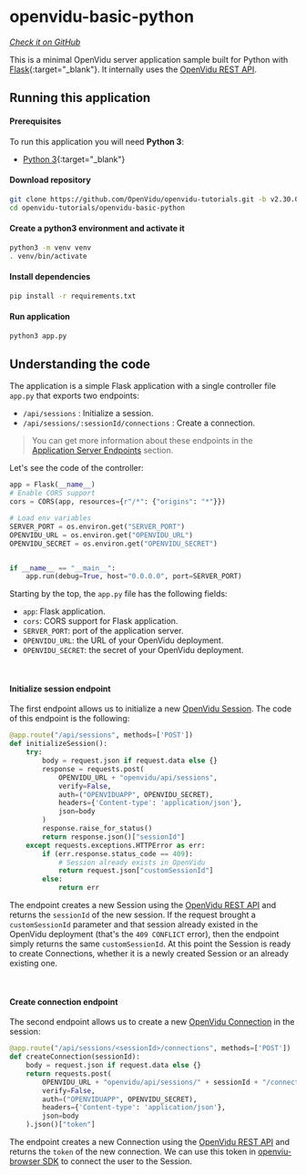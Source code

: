 # openvidu-basic-python

<a href="https://github.com/OpenVidu/openvidu-tutorials/tree/master/openvidu-basic-python" target="_blank"><i class="icon ion-social-github"> Check it on GitHub</i></a>

This is a minimal OpenVidu server application sample built for Python with [Flask](https://flask.palletsprojects.com/){:target="_blank"}.
It internally uses the [OpenVidu REST API](reference-docs/REST-API/).


## Running this application

#### Prerequisites
To run this application you will need **Python 3**:

- [Python 3](https://www.python.org/downloads/){:target="_blank"}

#### Download repository

```bash
git clone https://github.com/OpenVidu/openvidu-tutorials.git -b v2.30.0
cd openvidu-tutorials/openvidu-basic-python
```

#### Create a python3 environment and activate it


```bash
python3 -m venv venv
. venv/bin/activate
```

#### Install dependencies

```bash
pip install -r requirements.txt
```

#### Run application

```bash
python3 app.py
```

## Understanding the code

The application is a simple Flask application with a single controller file `app.py` that exports two endpoints:

- `/api/sessions` : Initialize a session.
- `/api/sessions/:sessionId/connections` : Create a connection.

> You can get more information about these endpoints in the [Application Server Endpoints](application-server/#rest-endpoints) section.

Let's see the code of the controller:

```python
app = Flask(__name__)
# Enable CORS support
cors = CORS(app, resources={r"/*": {"origins": "*"}})

# Load env variables
SERVER_PORT = os.environ.get("SERVER_PORT")
OPENVIDU_URL = os.environ.get("OPENVIDU_URL")
OPENVIDU_SECRET = os.environ.get("OPENVIDU_SECRET")


if __name__ == "__main__":
    app.run(debug=True, host="0.0.0.0", port=SERVER_PORT)
```

Starting by the top, the `app.py` file has the following fields:

- `app`: Flask application.
- `cors`: CORS support for Flask application.
- `SERVER_PORT`: port of the application server.
- `OPENVIDU_URL`: the URL of your OpenVidu deployment.
- `OPENVIDU_SECRET`: the secret of your OpenVidu deployment.

<br>

#### Initialize session endpoint

The first endpoint allows us to initialize a new [OpenVidu Session](/developing-your-video-app/#session). The code of this endpoint is the following:

```python
@app.route("/api/sessions", methods=['POST'])
def initializeSession():
    try:
        body = request.json if request.data else {}
        response = requests.post(
            OPENVIDU_URL + "openvidu/api/sessions",
            verify=False,
            auth=("OPENVIDUAPP", OPENVIDU_SECRET),
            headers={'Content-type': 'application/json'},
            json=body
        )
        response.raise_for_status()
        return response.json()["sessionId"]
    except requests.exceptions.HTTPError as err:
        if (err.response.status_code == 409):
            # Session already exists in OpenVidu
            return request.json["customSessionId"]
        else:
            return err
```

The endpoint creates a new Session using the [OpenVidu REST API](reference-docs/REST-API/) and returns the `sessionId` of the new session. If the request brought a `customSessionId` parameter and that session already existed in the OpenVidu deployment (that's the `409 CONFLICT` error), then the endpoint simply returns the same `customSessionId`. At this point the Session is ready to create Connections, whether it is a newly created Session or an already existing one.

<br>

#### Create connection endpoint

The second endpoint allows us to create a new [OpenVidu Connection](/developing-your-video-app/#connection) in the session:

```python
@app.route("/api/sessions/<sessionId>/connections", methods=['POST'])
def createConnection(sessionId):
    body = request.json if request.data else {}
    return requests.post(
        OPENVIDU_URL + "openvidu/api/sessions/" + sessionId + "/connection",
        verify=False,
        auth=("OPENVIDUAPP", OPENVIDU_SECRET),
        headers={'Content-type': 'application/json'},
        json=body
    ).json()["token"]

```

The endpoint creates a new Connection using the [OpenVidu REST API](reference-docs/REST-API/) and returns the `token` of the new connection. We can use this token in [openviu-browser SDK](reference-docs/openvidu-browser/) to connect the user to the Session.
